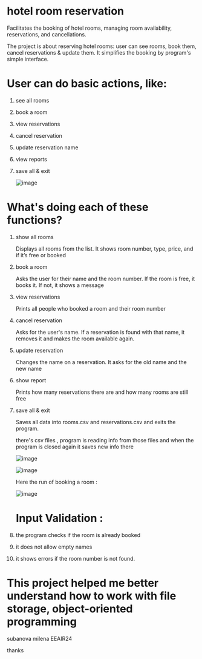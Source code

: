 # hotel room reservation
Facilitates the booking of hotel rooms, managing room availability, reservations, and cancellations.


The project is about reserving hotel rooms: user can see rooms, book them, cancel reservations & update them. It simplifies the booking by program's simple interface.

# User can do basic actions, like:
1. see all rooms
2. book a room
3. view reservations
4. cancel reservation
5. update reservation name
6. view reports
7. save all & exit

   ![image](https://github.com/user-attachments/assets/9a7d2b1f-e6a2-415c-864f-385610220ea4)

# What's doing each of these functions?
1. show all rooms

   Displays all rooms from the list. It shows room number, type, price, and if it’s free or booked
   
2. book a room

   Asks the user for their name and the room number. If the room is free, it books it. If not, it shows a message
   
3. view reservations

   Prints all people who booked a room and their room number
   
4. cancel reservation

   Asks for the user's name. If a reservation is found with that name, it removes it and makes the room available again.
   
5. update reservation

   Changes the name on a reservation. It asks for the old name and the new name
   
6. show report

   Prints how many reservations there are and how many rooms are still free
   
7. save all & exit
   
   Saves all data into rooms.csv and reservations.csv and exits the program.

   there's csv files , program is reading info from those files and when the program is closed again it saves new info there

   ![image](https://github.com/user-attachments/assets/6532ce3c-5fe6-469d-9520-9a7fc80c342f)

   ![image](https://github.com/user-attachments/assets/8301aca4-e1ec-4632-bbb0-8bc04044a888)

   Here the run of booking a room :

   ![image](https://github.com/user-attachments/assets/827bc108-17ed-45e8-8cf0-508d6482ff60)

   # Input Validation :
   
  1. the program checks if the room is already booked
  2. it does not allow empty names
  3. it shows errors if the room number is not found.

  # This project helped me better understand how to work with file storage, object-oriented programming
  
  
  subanova milena EEAIR24
  
  
  thanks 

